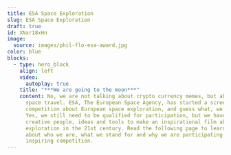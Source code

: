 ```yaml
---
title: ESA Space Exploration
slug: ESA Space Exploration
draft: true
id: XNxr18xHn
image:
  source: images/phil-flo-esa-award.jpg
color: blue
blocks:
  - type: hero_block
    align: left
    video:
      autoplay: true
    title: "***We are going to the moon***"
    content: No, we are not talking about crypto currency memes, but about actual
      space travel. ESA, The European Space Agency, has started a screen writing
      competition about European space exploration, and guess what, we are in!
      Yes, we still need to be qualified for participation, but we have all the
      creative people, ideas and tools to make an inspirational film about space
      exploration in the 21st century. Read the following page to learn more
      about who we are, what we stand for and why we are participating in this
      inspiring competition.
---
```

